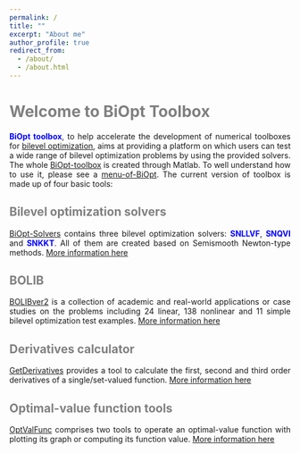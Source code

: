 ```yaml
---
permalink: /
title: ""
excerpt: "About me"
author_profile: true
redirect_from: 
  - /about/
  - /about.html
---
```


<span style="color:grey">Welcome to BiOpt Toolbox</span> 
===

<div style="text-align:justify;"> <span style="color:blue"> <b>BiOpt toolbox</b></span>, to help accelerate the development of numerical toolboxes for  <a href="https://biopt.github.io/solvers/">bilevel optimization</a>,   aims at providing a platform on which users can test a wide range of bilevel optimization problems by using the provided solvers. The whole <a href="\files\BiOpt-toolbox.zip">BiOpt-toolbox</a> is created through Matlab. To well understand how to use it, please see a <a href="\files\menu-of-BiOpt.pdf">menu-of-BiOpt</a>.  The current version of toolbox is made up of four basic tools: </div>

<span style="color:grey">Bilevel optimization solvers </span> 
---
<div style="text-align:justify;">
  <a href="\files\BiOpt-Solvers.zip"> BiOpt-Solvers</a>  contains three bilevel optimization solvers: <span style="color:blue"> <b>SNLLVF</b></span>, <span style="color:blue"> <b>SNQVI</b></span> and <span style="color:blue"> <b>SNKKT</b></span>. All of them are created based on Semismooth Newton-type methods.  <a href="https://biopt.github.io/solvers/"> More information here </a>
</div>

<span style="color:grey">BOLIB </span>   
---
<div style="text-align:justify;">
   <a href="\files\BOLIBver2.zip"> BOLIBver2</a> is a collection of academic and real-world applications or case studies on the problems including 24 linear, 138 nonlinear and 11 simple bilevel optimization test examples. <a href="https://biopt.github.io/bolib/">More information here</a> 
</div>

<span style="color:grey">Derivatives calculator </span>  
---
<div style="text-align:justify;">
  <a href="\files\GetDerivatives.zip">GetDerivatives</a> provides a tool to calculate the first, second and third order derivatives of a single/set-valued function. <a href="https://biopt.github.io/getderivatives/">More information here</a>
</div>

<span style="color:grey">Optimal-value function tools </span>   
---
<div style="text-align:justify;">
  <a href="\files\OptValFunc.zip">OptValFunc</a> comprises two tools to operate an optimal-value function with plotting  its graph or computing its function value.  <a href="https://biopt.github.io/valuefunc/">More information here</a>
</div>
